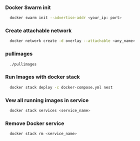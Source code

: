 ### Docker Swarm init
```bash
  docker swarm init --advertise-addr <your_ip: port>
```

### Create attachable network 

```bash 
  docker network create -d overlay --attachable <any_name>
```

### pullimages
```bash 
  ./pullimages
```

### Run Images with docker stack
```bash
  docker stack deploy -c docker-compose.yml nest
```

### Vew all running images in service
```bash 
  docker stack services <service_name>
```

### Remove Docker service
```bash 
  docker stack rm <service_name>
```


